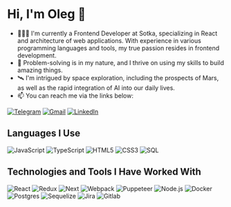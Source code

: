 # Hi, I'm Oleg 👋

- 👨🏻‍💻 I'm currently a Frontend Developer at Sotka, specializing in React and architecture of web applications. With experience in various programming languages and tools, my true passion resides in frontend development.
- 🔦 Problem-solving is in my nature, and I thrive on using my skills to build amazing things.
- 🛰️ I'm intrigued by space exploration, including the prospects of Mars, as well as the rapid integration of AI into our daily lives.
- 📫 You can reach me via the links below:

[![Telegram](https://img.shields.io/badge/-TELEGRAM-2CA5E0?style=for-the-badge&logo=telegram&logoColor=white)](https://t.me/frontmer)
[![Gmail](https://img.shields.io/badge/-GMAIL-D14836?style=for-the-badge&logo=gmail&logoColor=white)](mailto:merzliakov.oleg.front@gmail.com)
[![LinkedIn](https://img.shields.io/badge/-LINKEDIN-0077B5?style=for-the-badge&logo=linkedin&logoColor=white)](https://www.linkedin.com/in/oleg-merzliakov/)

## Languages I Use

![JavaScript](https://img.shields.io/badge/-JavaScript-000000?style=flat&logo=javascript)
![TypeScript](https://img.shields.io/badge/-TypeScript-000000?style=flat&logo=typescript)
![HTML5](https://img.shields.io/badge/-HTML5-000000?style=flat&logo=html5)
![CSS3](https://img.shields.io/badge/-CSS3-000000?style=flat&logo=css3)
![SQL](https://img.shields.io/badge/-SQL-000000?style=flat&logo=postgresql)

## Technologies and Tools I Have Worked With

![React](https://img.shields.io/badge/-React-61DAFB?style=flat&logo=React&logoColor=black)
![Redux](https://img.shields.io/badge/-Redux-764ABC?style=flat&logo=Redux&logoColor=white)
![Next](https://img.shields.io/badge/-Next-000000?style=flat&logo=nextdotjs&logoColor=white)
![Webpack](https://img.shields.io/badge/-Webpack-000000?style=flat&logo=webpack&logoColor=white)
![Puppeteer](https://img.shields.io/badge/-Puppeteer-000000?style=flat&logo=puppeteer&logoColor=white)
![Node.js](https://img.shields.io/badge/-Node.js-339933?style=flat&logo=node.js&logoColor=white)
![Docker](https://img.shields.io/badge/-Docker-2496ED?style=flat&logo=Docker&logoColor=white)
![Postgres](https://img.shields.io/badge/-Postgres-4169E1?style=flat&logo=postgresql&logoColor=white)
![Sequelize](https://img.shields.io/badge/-Sequelize-52B0E7?style=flat&logo=Sequelize&logoColor=white)
![Jira](https://img.shields.io/badge/-Jira-0052CC?style=flat&logo=jira-software&logoColor=white)
![Gitlab](https://img.shields.io/badge/-Gitlab-F05032?style=flat&logo=gitlab&logoColor=white)
